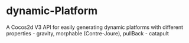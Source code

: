 dynamic-Platform
================

A Cocos2d V3 API for easily generating  dynamic platforms with different properties - gravity, morphable (Contre-Joure),  pullBack - catapult
